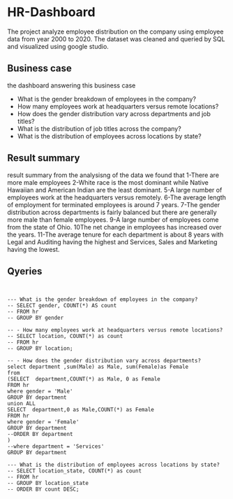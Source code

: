 # HR-Dashboard
The project analyze employee distribution on the company using employee data from year 2000 to 2020. The dataset was cleaned and queried by SQL and visualized using google studio.

## Business case
the dashboard answering this business case
- What is the gender breakdown of employees in the company?
- How many employees work at headquarters versus remote locations?
- How does the gender distribution vary across departments and job titles?
- What is the distribution of job titles across the company?
- What is the distribution of employees across locations by state?


## Result summary
result summary 
from the analysisng of the data we found that 
1-There are more male employees
2-White race is the most dominant while Native Hawaiian and American Indian are the least dominant.
5-A large number of employees work at the headquarters versus remotely.
6-The average length of employment for terminated employees is around 7 years.
7-The gender distribution across departments is fairly balanced but there are generally more male than female employees.
9-A large number of employees come from the state of Ohio.
10The net change in employees has increased over the years.
11-The average tenure for each department is about 8 years with Legal and Auditing having the highest and Services, Sales and Marketing having the lowest.


## Qyeries 
 ```mysql

                  
--- What is the gender breakdown of employees in the company?                                        
-- SELECT gender, COUNT(*) AS count
-- FROM hr
-- GROUP BY gender

-- - How many employees work at headquarters versus remote locations?
-- SELECT location, COUNT(*) as count
-- FROM hr
-- GROUP BY location;

-- - How does the gender distribution vary across departments?
select department ,sum(Male) as Male, sum(Female)as Female
 from 
(SELECT  department,COUNT(*) as Male, 0 as Female
FROM hr
where gender = 'Male'
GROUP BY department
union ALL
SELECT  department,0 as Male,COUNT(*) as Female
FROM hr
where gender = 'Female'
GROUP BY department
--ORDER BY department 
)
--where department = 'Services'
GROUP BY department 

--- What is the distribution of employees across locations by state?
-- SELECT location_state, COUNT(*) as count
-- FROM hr
-- GROUP BY location_state
-- ORDER BY count DESC;

```
